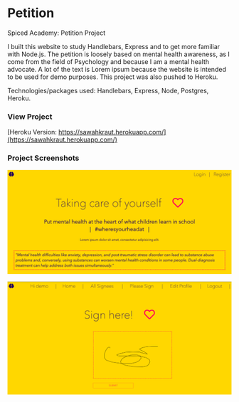 # Petition

Spiced Academy: Petition Project

I built this website to study Handlebars, Express and to get more familiar with Node.js.
The petition is loosely based on mental health awareness, as I come from the field of Psychology and because I am a mental health advocate. A lot of the text is Lorem ipsum because the website is intended to be used for demo purposes.
This project was also pushed to Heroku.

Technologies/packages used: Handlebars, Express, Node, Postgres, Heroku.

### View Project

[Heroku Version: https://sawahkraut.herokuapp.com/](https://sawahkraut.herokuapp.com/)

### Project Screenshots

![Screenshot](/screenshots/Screenshot1.png?raw=true "Screenshot 1")

![Screenshot](/screenshots/Screenshot2.png?raw=true "Screenshot 2")

